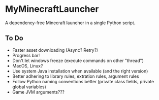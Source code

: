 # MyMinecraftLauncher

A dependency-free Minecraft launcher in a single Python script.

## To Do

- Faster asset downloading (Async? Retry?)
- Progress bar!
- Don't let windows freeze (execute commands on other "thread")
- MacOS, Linux?
- Use system Java installation when available (and the right version)
- Better adhering to library rules, extration rules, argument rules
- Follow Python naming conventions better (private class fields, private global variables)
- Game JVM arguments???
